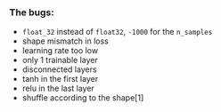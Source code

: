 ### The bugs:

- `float_32` instead of `float32`, `-1000` for the `n_samples`
- shape mismatch in loss
- learning rate too low
- only 1 trainable layer
- disconnected layers
- tanh in the first layer
- relu in the last layer
- shuffle according to the shape[1]